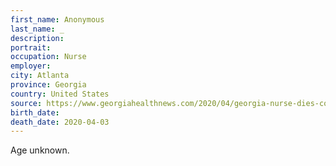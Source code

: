 ```yaml
---
first_name: Anonymous
last_name: _
description: 
portrait: 
occupation: Nurse
employer: 
city: Atlanta
province: Georgia
country: United States
source: https://www.georgiahealthnews.com/2020/04/georgia-nurse-dies-covid-19/
birth_date: 
death_date: 2020-04-03
---
```


Age unknown.
